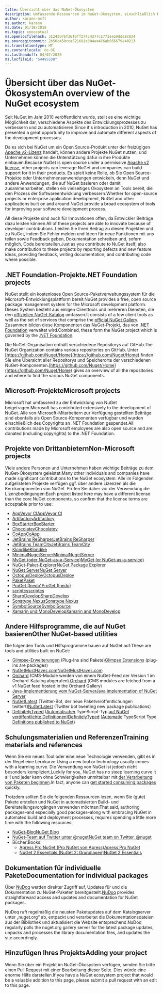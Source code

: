 ```yaml
---
title: Übersicht über das NuGet-Ökosystem
description: Umfassende Ressourcen im NuGet-Ökosystem, einschließlich NuGet-Quellen, NuGet-Projekte von Drittanbietern, Hilfsprogramme und Schulungsmaterialien.
author: karann-msft
ms.author: karann
ms.date: 01/18/2018
ms.topic: conceptual
ms.openlocfilehash: 31243076f36f6ff274c4377c1773ea59dda8c834
ms.sourcegitcommit: 2b50c450cca521681a384aa466ab666679a40213
ms.translationtype: HT
ms.contentlocale: de-DE
ms.lasthandoff: 04/07/2020
ms.locfileid: "64495508"
---
```

# <a name="an-overview-of-the-nuget-ecosystem"></a><span data-ttu-id="da8d1-103">Übersicht über das NuGet-Ökosystem</span><span class="sxs-lookup"><span data-stu-id="da8d1-103">An overview of the NuGet ecosystem</span></span>

<span data-ttu-id="da8d1-104">Seit NuGet im Jahr 2010 veröffentlicht wurde, stellt es eine wichtige Möglichkeit dar, verschiedene Aspekte des Entwicklungsprozesses zu verbessern und zu automatisieren.</span><span class="sxs-lookup"><span data-stu-id="da8d1-104">Since it's introduction in 2010, NuGet has presented a great opportunity to improve and automate different aspects of the development processes.</span></span>

<span data-ttu-id="da8d1-105">Da es sich bei NuGet um ein Open Source-Produkt unter der freizügigen [Apache v2-Lizenz](http://choosealicense.com/licenses/apache/) handelt, können andere Projekte NuGet nutzen, und Unternehmen können die Unterstützung dafür in ihre Produkte einbauen.</span><span class="sxs-lookup"><span data-stu-id="da8d1-105">Because NuGet is open source under a permissive [Apache v2 license](http://choosealicense.com/licenses/apache/), other projects can leverage NuGet and companies can build support for it in their products.</span></span> <span data-ttu-id="da8d1-106">Es spielt keine Rolle, ob Sie Open Source-Projekte oder Unternehmensanwendungen entwickeln, denn NuGet und andere Anwendungen, die auf NuGet basieren oder damit zusammenarbeiten, stellen ein vielseitiges Ökosystem an Tools bereit, die den Prozess der Softwareentwicklung verbessern.</span><span class="sxs-lookup"><span data-stu-id="da8d1-106">Whether for open-source projects or enterprise application development, NuGet and other applications built on and around NuGet provide a broad ecosystem of tools for improving your software development process.</span></span>

<span data-ttu-id="da8d1-107">All diese Projekte sind auch für Innovationen offen, da Entwickler Beiträge dazu leisten können.</span><span class="sxs-lookup"><span data-stu-id="da8d1-107">All of these projects are able to innovate because of developer contributions.</span></span> <span data-ttu-id="da8d1-108">Leisten Sie Ihren Beitrag zu diesen Projekten und zu NuGet, indem Sie Fehler melden und Ideen für neue Funktionen mit uns teilen sowie Feedback geben, Dokumentation schreiben und, sofern möglich, Code bereitstellen.</span><span class="sxs-lookup"><span data-stu-id="da8d1-108">Just as you contribute to NuGet itself, also make contribution to these projects by reporting defects and new feature ideas, providing feedback, writing documentation, and contributing code where possible.</span></span>

## <a name="net-foundation-projects"></a><span data-ttu-id="da8d1-109">.NET Foundation-Projekte</span><span class="sxs-lookup"><span data-stu-id="da8d1-109">.NET Foundation projects</span></span>

<span data-ttu-id="da8d1-110">NuGet stellt ein kostenloses Open Source-Paketverwaltungssystem für die Microsoft-Entwicklungsplattform bereit.</span><span class="sxs-lookup"><span data-stu-id="da8d1-110">NuGet provides a free, open source package management system for the Microsoft development platform.</span></span> <span data-ttu-id="da8d1-111">Dieses System besteht aus einigen Clienttools und mehreren Diensten, die den [offiziellen NuGet-Katalog](http://www.nuget.org) umfassen.</span><span class="sxs-lookup"><span data-stu-id="da8d1-111">It consists of a few client tools as well as the set of services that comprise the [official NuGet Gallery](http://www.nuget.org).</span></span> <span data-ttu-id="da8d1-112">Zusammen bilden diese Komponenten das NuGet-Projekt, das von [.NET Foundation](http://www.dotnetfoundation.org/) verwaltet wird.</span><span class="sxs-lookup"><span data-stu-id="da8d1-112">Combined, these form the NuGet project which is governed by the [.NET Foundation](http://www.dotnetfoundation.org/).</span></span>

<span data-ttu-id="da8d1-113">Die NuGet-Organisation enthält verschiedene Repositorys auf GitHub.</span><span class="sxs-lookup"><span data-stu-id="da8d1-113">The NuGet Organization contains various repositories on GitHub.</span></span> <span data-ttu-id="da8d1-114">Unter [https://github.com/Nuget/Home](https://github.com/Nuget/Home) finden Sie eine Übersicht aller Repositorys und Speicherorte der verschiedenen NuGet-Komponenten.</span><span class="sxs-lookup"><span data-stu-id="da8d1-114">[https://github.com/Nuget/Home](https://github.com/Nuget/Home) gives an overview of all the repositories and where to find the various NuGet components.</span></span>

## <a name="microsoft-projects"></a><span data-ttu-id="da8d1-115">Microsoft-Projekte</span><span class="sxs-lookup"><span data-stu-id="da8d1-115">Microsoft projects</span></span>

<span data-ttu-id="da8d1-116">Microsoft hat umfassend zu der Entwicklung von NuGet beigetragen.</span><span class="sxs-lookup"><span data-stu-id="da8d1-116">Microsoft has contributed extensively to the development of NuGet.</span></span> <span data-ttu-id="da8d1-117">Alle von Microsoft-Mitarbeitern zur Verfügung gestellten Beiträge sind ebenfalls als Open Source-Komponenten verfügbar und wurden einschließlich des Copyrights an .NET Foundation gespendet.</span><span class="sxs-lookup"><span data-stu-id="da8d1-117">All contributions made by Microsoft employees are also open source and are donated (including copyrights) to the .NET Foundation.</span></span>

## <a name="non-microsoft-projects"></a><span data-ttu-id="da8d1-118">Projekte von Drittanbietern</span><span class="sxs-lookup"><span data-stu-id="da8d1-118">Non-Microsoft projects</span></span>

<span data-ttu-id="da8d1-119">Viele andere Personen und Unternehmen haben wichtige Beiträge zu dem NuGet-Ökosystem geleistet.</span><span class="sxs-lookup"><span data-stu-id="da8d1-119">Many other individuals and companies have made significant contributions to the NuGet ecosystem.</span></span> <span data-ttu-id="da8d1-120">Alle im Folgenden aufgelisteten Projekte verfügen ggf. über andere Lizenzen als die Kernkomponenten von NuGet. Prüfen Sie daher vor der Verwendung die Lizenzbedingungen:</span><span class="sxs-lookup"><span data-stu-id="da8d1-120">Each project listed here may have a different license than the core NuGet components, so confirm that the license terms are acceptable prior to use:</span></span>

- [<span data-ttu-id="da8d1-121">AppVeyor CI</span><span class="sxs-lookup"><span data-stu-id="da8d1-121">AppVeyor CI</span></span>](https://www.appveyor.com/)
- [<span data-ttu-id="da8d1-122">Artifactory</span><span class="sxs-lookup"><span data-stu-id="da8d1-122">Artifactory</span></span>](https://www.jfrog.com/artifactory/)
- [<span data-ttu-id="da8d1-123">BoxStarter</span><span class="sxs-lookup"><span data-stu-id="da8d1-123">BoxStarter</span></span>](http://boxstarter.org/)
- [<span data-ttu-id="da8d1-124">Chocolatey</span><span class="sxs-lookup"><span data-stu-id="da8d1-124">Chocolatey</span></span>](https://chocolatey.org/)
- [<span data-ttu-id="da8d1-125">CoApp</span><span class="sxs-lookup"><span data-stu-id="da8d1-125">CoApp</span></span>](http://coapp.org/)
- [<span data-ttu-id="da8d1-126">JetBrains ReSharper</span><span class="sxs-lookup"><span data-stu-id="da8d1-126">JetBrains ReSharper</span></span>](https://resharper-plugins.jetbrains.com/)
- [<span data-ttu-id="da8d1-127">JetBrains TeamCity</span><span class="sxs-lookup"><span data-stu-id="da8d1-127">JetBrains TeamCity</span></span>](https://www.jetbrains.com/teamcity/)
- [<span data-ttu-id="da8d1-128">Klondike</span><span class="sxs-lookup"><span data-stu-id="da8d1-128">Klondike</span></span>](https://github.com/themotleyfool/Klondike)
- [<span data-ttu-id="da8d1-129">MinimalNugetServer</span><span class="sxs-lookup"><span data-stu-id="da8d1-129">MinimalNugetServer</span></span>](https://github.com/TanukiSharp/MinimalNugetServer)
- [<span data-ttu-id="da8d1-130">MyGet (oder NuGet-as-a-Service)</span><span class="sxs-lookup"><span data-stu-id="da8d1-130">MyGet (or NuGet-as-a-service)</span></span>](http://www.myget.org/)
- [<span data-ttu-id="da8d1-131">NuGet-Paket-Explorer</span><span class="sxs-lookup"><span data-stu-id="da8d1-131">NuGet Package Explorer</span></span>](https://github.com/NuGetPackageExplorer/NuGetPackageExplorer)
- [<span data-ttu-id="da8d1-132">NuGet Server</span><span class="sxs-lookup"><span data-stu-id="da8d1-132">NuGet Server</span></span>](http://nugetserver.net/)
- [<span data-ttu-id="da8d1-133">OctopusDeploy</span><span class="sxs-lookup"><span data-stu-id="da8d1-133">OctopusDeploy</span></span>](https://octopus.com/)
- [<span data-ttu-id="da8d1-134">Paket</span><span class="sxs-lookup"><span data-stu-id="da8d1-134">Paket</span></span>](https://fsprojects.github.io/Paket/)
- [<span data-ttu-id="da8d1-135">ProGet (Inedo)</span><span class="sxs-lookup"><span data-stu-id="da8d1-135">ProGet (Inedo)</span></span>](http://inedo.com/proget)
- [<span data-ttu-id="da8d1-136">scriptcs</span><span class="sxs-lookup"><span data-stu-id="da8d1-136">scriptcs</span></span>](http://scriptcs.net/)
- [<span data-ttu-id="da8d1-137">SharpDevelop</span><span class="sxs-lookup"><span data-stu-id="da8d1-137">SharpDevelop</span></span>](http://community.sharpdevelop.net/blogs/mattward/archive/2011/01/23/NuGetSupportInSharpDevelop.aspx)
- [<span data-ttu-id="da8d1-138">Sonatype Nexus</span><span class="sxs-lookup"><span data-stu-id="da8d1-138">Sonatype Nexus</span></span>](http://www.sonatype.com/nexus-repository-sonatype)
- [<span data-ttu-id="da8d1-139">SymbolSource</span><span class="sxs-lookup"><span data-stu-id="da8d1-139">SymbolSource</span></span>](http://www.symbolsource.org/Public)
- [<span data-ttu-id="da8d1-140">Xamarin und MonoDevelop</span><span class="sxs-lookup"><span data-stu-id="da8d1-140">Xamarin and MonoDevelop</span></span>](https://github.com/mrward/monodevelop-nuget-addin)

## <a name="other-nuget-based-utilities"></a><span data-ttu-id="da8d1-141">Andere Hilfsprogramme, die auf NuGet basieren</span><span class="sxs-lookup"><span data-stu-id="da8d1-141">Other NuGet-based utilities</span></span>

<span data-ttu-id="da8d1-142">Die folgenden Tools und Hilfsprogramme bauen auf NuGet auf:</span><span class="sxs-lookup"><span data-stu-id="da8d1-142">These are tools and utilities built on NuGet:</span></span>

- <span data-ttu-id="da8d1-143">[Glimpse-Erweiterungen](http://getglimpse.com/Packages) (Plug-Ins sind Pakete)</span><span class="sxs-lookup"><span data-stu-id="da8d1-143">[Glimpse Extensions](http://getglimpse.com/Packages) (plug-ins are packages)</span></span>
- [<span data-ttu-id="da8d1-144">NuGetMustHaves.com</span><span class="sxs-lookup"><span data-stu-id="da8d1-144">NuGetMustHaves.com</span></span>](http://nugetmusthaves.com/)
- <span data-ttu-id="da8d1-145">[Orchard](http://www.orchardproject.net/) (CMS-Module werden von einem NuGet-Feed der Version 1 im Orchard-Katalog abgerufen).</span><span class="sxs-lookup"><span data-stu-id="da8d1-145">[Orchard](http://www.orchardproject.net/) (CMS modules are fetched from a v1 NuGet feed hosted in the Orchard Gallery)</span></span>
- [<span data-ttu-id="da8d1-146">Java-Implementierung vom NuGet-Server</span><span class="sxs-lookup"><span data-stu-id="da8d1-146">Java implementation of NuGet Server</span></span>](http://jonnyzzz.com/blog/2012/03/07/nuget-server-in-pure-java/)
- <span data-ttu-id="da8d1-147">[NuGetLatest](https://twitter.com/NuGetLatest) (Twitter-Bot, der neue Paketveröffentlichungen twittert)</span><span class="sxs-lookup"><span data-stu-id="da8d1-147">[NuGetLatest](https://twitter.com/NuGetLatest) (Twitter bot tweeting new package publications)</span></span>
- <span data-ttu-id="da8d1-148">[DefinitelyTyped](http://definitelytyped.org/) ([Automatischer](https://github.com/DefinitelyTyped/NugetAutomation/) TypeScript-Typ [auf NuGet veröffentlichte Definitionen](http://www.nuget.org/packages?q=DefinitelyTyped))</span><span class="sxs-lookup"><span data-stu-id="da8d1-148">[DefinitelyTyped](http://definitelytyped.org/) ([Automatic](https://github.com/DefinitelyTyped/NugetAutomation/) TypeScript Type [Definitions published to NuGet](http://www.nuget.org/packages?q=DefinitelyTyped))</span></span>

## <a name="training-materials-and-references"></a><span data-ttu-id="da8d1-149">Schulungsmaterialien und Referenzen</span><span class="sxs-lookup"><span data-stu-id="da8d1-149">Training materials and references</span></span>

<span data-ttu-id="da8d1-150">Wenn Sie ein neues Tool oder eine neue Technologie verwenden, gibt es in der Regel eine Lernkurve.</span><span class="sxs-lookup"><span data-stu-id="da8d1-150">Using a new tool or technology usually comes with a learning curve.</span></span> <span data-ttu-id="da8d1-151">Die Verwendung von NuGet ist jedoch nicht besonders kompliziert,</span><span class="sxs-lookup"><span data-stu-id="da8d1-151">Luckily for you, NuGet has no steep learning curve it all!</span></span> <span data-ttu-id="da8d1-152">und jeder kann ohne Schwierigkeiten unmittelbar mit [der Verarbeitung von Paketen beginnen](../quickstart/use-a-package.md).</span><span class="sxs-lookup"><span data-stu-id="da8d1-152">In fact, anyone can [get started consuming packages](../quickstart/use-a-package.md) quickly.</span></span>

<span data-ttu-id="da8d1-153">Trotzdem sollten Sie die folgenden Ressourcen lesen, wenn Sie (gute) Pakete erstellen und NuGet in automatisierten Build- und Bereitstellungsvorgängen verwenden möchten:</span><span class="sxs-lookup"><span data-stu-id="da8d1-153">That said, authoring packages–and especially good packages–along with  embracing NuGet in automated build and deployment processes, requires spending a little more time with the following resources:</span></span>

- [<span data-ttu-id="da8d1-154">NuGet-Blog</span><span class="sxs-lookup"><span data-stu-id="da8d1-154">NuGet Blog</span></span>](http://blog.nuget.org/)
- [<span data-ttu-id="da8d1-155">NuGet-Team auf Twitter unter @nuget</span><span class="sxs-lookup"><span data-stu-id="da8d1-155">NuGet team on Twitter, @nuget</span></span>](http://twitter.com/nuget)
- <span data-ttu-id="da8d1-156">Bücher:</span><span class="sxs-lookup"><span data-stu-id="da8d1-156">Books:</span></span>
  - [<span data-ttu-id="da8d1-157">Apress Pro NuGet (Pro NuGet von Apress)</span><span class="sxs-lookup"><span data-stu-id="da8d1-157">Apress Pro NuGet</span></span>](http://bit.ly/ProNuGet)
  - [<span data-ttu-id="da8d1-158">NuGet 2 Essentials (NuGet 2: Grundlagen)</span><span class="sxs-lookup"><span data-stu-id="da8d1-158">NuGet 2 Essentials</span></span>](http://www.amazon.com/NuGet-2-Essentials-Damir-Arh-ebook/dp/B00GTQD5M4)

## <a name="documentation-for-individual-packages"></a><span data-ttu-id="da8d1-159">Dokumentation für individuelle Pakete</span><span class="sxs-lookup"><span data-stu-id="da8d1-159">Documentation for individual packages</span></span>

<span data-ttu-id="da8d1-160">Über [NuDoq](http://nudoq.org) werden direkter Zugriff auf, Updates für und die Dokumentation zu NuGet-Paketen bereitgestellt.</span><span class="sxs-lookup"><span data-stu-id="da8d1-160">[NuDoq](http://nudoq.org) provides straightforward access and updates and documentation for NuGet packages.</span></span>

<span data-ttu-id="da8d1-161">NuDoq ruft regelmäßig die neusten Paketupdates auf dem Katalogserver unter „nuget.org“ ab, entpackt und verarbeitet die Dokumentationsdateien aus der Bibliothek und aktualisiert die Website entsprechend.</span><span class="sxs-lookup"><span data-stu-id="da8d1-161">NuDoq regularly polls the nuget.org gallery server for the latest package updates, unpacks and processes the library documentation files, and updates the site accordingly.</span></span>

## <a name="adding-your-project"></a><span data-ttu-id="da8d1-162">Hinzufügen Ihres Projekts</span><span class="sxs-lookup"><span data-stu-id="da8d1-162">Adding your project</span></span>

<span data-ttu-id="da8d1-163">Wenn Sie über ein Projekt im NuGet-Ökosystem verfügen, senden Sie bitte einen Pull Request mit einer Bearbeitung dieser Seite. Dies würde eine enorme Hilfe darstellen.</span><span class="sxs-lookup"><span data-stu-id="da8d1-163">If you have a NuGet ecosystem project that would be a valuable addition to this page, please  submit a pull request with an edit to this page.</span></span>
